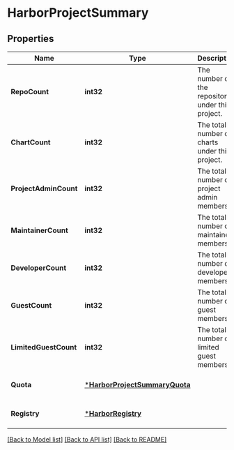 # HarborProjectSummary

## Properties
Name | Type | Description | Notes
------------ | ------------- | ------------- | -------------
**RepoCount** | **int32** | The number of the repositories under this project. | [optional] [default to null]
**ChartCount** | **int32** | The total number of charts under this project. | [optional] [default to null]
**ProjectAdminCount** | **int32** | The total number of project admin members. | [optional] [default to null]
**MaintainerCount** | **int32** | The total number of maintainer members. | [optional] [default to null]
**DeveloperCount** | **int32** | The total number of developer members. | [optional] [default to null]
**GuestCount** | **int32** | The total number of guest members. | [optional] [default to null]
**LimitedGuestCount** | **int32** | The total number of limited guest members. | [optional] [default to null]
**Quota** | [***HarborProjectSummaryQuota**](ProjectSummary_quota.md) |  | [optional] [default to null]
**Registry** | [***HarborRegistry**](Registry.md) |  | [optional] [default to null]

[[Back to Model list]](../README.md#documentation-for-models) [[Back to API list]](../README.md#documentation-for-api-endpoints) [[Back to README]](../README.md)

